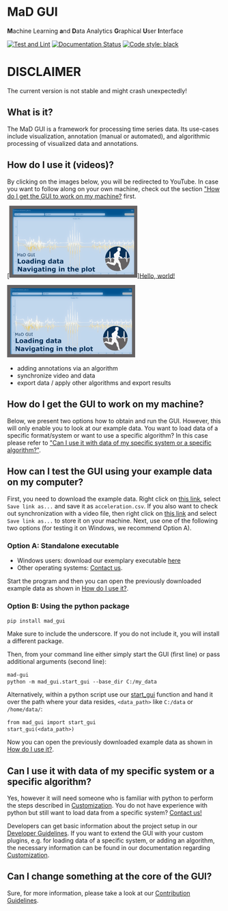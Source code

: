 # MaD GUI 
**M**achine Learning 
**a**nd 
**D**ata Analytics 
**G**raphical 
**U**ser 
**I**nterface

[![Test and Lint](https://github.com/mad-lab-fau/mad-gui/workflows/Test%20and%20Lint/badge.svg)](https://github.com/mad-lab-fau/mad-gui/actions/workflows/test_and_lint.yml)
[![Documentation Status](https://readthedocs.org/projects/mad-gui/badge/?version=latest)](https://mad-gui.readthedocs.io/en/latest/?badge=latest)
[![Code style: black](https://img.shields.io/badge/code%20style-black-000000.svg)](https://github.com/psf/black)

# DISCLAIMER
The current version is not stable and might crash unexpectedly!

##  What is it?
The MaD GUI is a framework for processing time series data.
Its use-cases include visualization, annotation (manual or automated), and algorithmic processing of visualized data and annotations.

## How do I use it (videos)?
By clicking on the images below, you will be redirected to YouTube. In case you want to follow along on your own machine, check out the section ["How do I get the GUI to work on my machine?](#how-do-i-get-the-gui-to-work-on-my-machine) first.

[<img src="./docs/_static/images/video_thumbnails/loading_and_navigating.png" width="300">]<a href="http://example.com/" target="_blank">Hello, world!</a>

[<img src="./docs/_static/images/video_thumbnails/loading_and_navigating.png" width="300">](https://www.youtube.com/watch?v=Vq45DcQAVnQ "MaD GUI - Loading data and navigating in the plot")


- adding annotations via an algorithm
- synchronize video and data
- export data / apply other algorithms and export results

## How do I get the GUI to work on my machine?
Below, we present two options how to obtain and run the GUI.
However, this will only enable you to look at our example data.
You want to load data of a specific format/system or want to use a specific algorithm? 
In this case please refer to ["Can I use it with data of my specific system or a specific algorithm?"](#can-i-use-it-with-data-of-my-specific-system-or-a-specific-algorithm).

## How can I test the GUI using your example data on my computer?

First, you need to download the example data.
Right click on [this link](https://raw.githubusercontent.com/mad-lab-fau/mad-gui/main/example_data/smartphone/acceleration.csv), select `Save link as...` and save it as `acceleration.csv`.
If you also want to check out synchronization with a video file, then right click on [this link](https://github.com/mad-lab-fau/mad-gui/releases/download/v0.2.0-alpha.1/video.mp4) and select `Save link as...` to store it on your machine. Next, use one of the following two options (for testing it on Windows, we recommend Option A).

### Option A: Standalone executable

- Windows users: download our exemplary executable [here](https://github.com/mad-lab-fau/mad-gui/releases/download/v0.2.0-alpha.1/mad_gui.exe)
- Other operating systems: [Contact us](mailto:mad-digait@fau.de).

Start the program and then you can open the previously downloaded example data as shown in [How do I use it?](#how-do-i-use-it).

### Option B: Using the python package
```
pip install mad_gui
```
Make sure to include the underscore.
If you do not include it, you will install a different package.

Then, from your command line either simply start the GUI (first line) or pass additional arguments (second line):
```
mad-gui
python -m mad_gui.start_gui --base_dir C:/my_data
```

Alternatively, within a python script use our [start_gui](https://github.com/mad-lab-fau/mad-gui/blob/2857ccc20766ea32f847271771b52c97e2682b79/mad_gui/start_gui.py#L26) 
function and hand it over the path where your data resides, `<data_path>` like `C:/data` or `/home/data/`: 
```
from mad_gui import start_gui
start_gui(<data_path>)
```

Now you can open the previously downloaded example data as shown in [How do I use it?](#how-do-i-use-it).


## Can I use it with data of my specific system or a specific algorithm?
Yes, however it will need someone who is familiar with python to perform the steps described in [Customization](https://mad-gui.readthedocs.io/en/latest/customization.html).
You do not have experience with python but still want to load data from a specific system? [Contact us!](mailto:malte.ollenschlaeger@fau.de)

Developers can get basic information about the project setup in our [Developer Guidelines](https://mad-gui.readthedocs.io/en/latest/developer_guidelines.html).
If you want to extend the GUI with your custom plugins, e.g. for loading data of a specific system,
or adding an algorithm, the necessary information can be found in our documentation regarding [Customization](https://mad-gui.readthedocs.io/en/latest/customization.html).

## Can I change something at the core of the GUI?
Sure, for more information, please take a look at our [Contribution Guidelines](https://mad-gui.readthedocs.io/en/latest/contribution_guidelines.html#contribution-guidelines).
